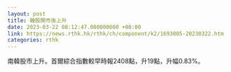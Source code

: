 ```yaml
---
layout: post
title: 韓股開市後上升
date: 2023-03-22 08:12:47.000000000 +08:00
link: https://news.rthk.hk/rthk/ch/component/k2/1693005-20230322.htm
categories: rthk
---
```


南韓股市上升。首爾綜合指數較早時報2408點，升19點，升幅0.83%。
